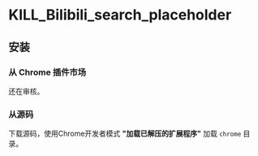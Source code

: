 # KILL_Bilibili_search_placeholder


## 安装

### 从 Chrome 插件市场

还在审核。

### 从源码

下载源码，使用Chrome开发者模式 **"加载已解压的扩展程序"** 加载 `chrome` 目录。

